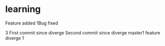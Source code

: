 # learning
Feature added
1Bug fixed

3
First commit since diverge
Second commit since diverge
master1
feature diverge 1
